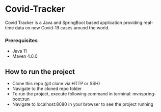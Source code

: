 # Covid-Tracker

Covid Tracker is a Java and SpringBoot based application providing real-time data on new Covid-19 cases around the world.

### Prerequisites
 - Java 11
 - Maven 4.0.0

## How to run the project
 - Clone this repo (git clone via HTTP or SSH)
 - Navigate to the cloned repo folder
 - To run the project, execute following command in terminal: mvnspring-boot:run
 - Navigate to localhost:8080 in your browser to see the project running
